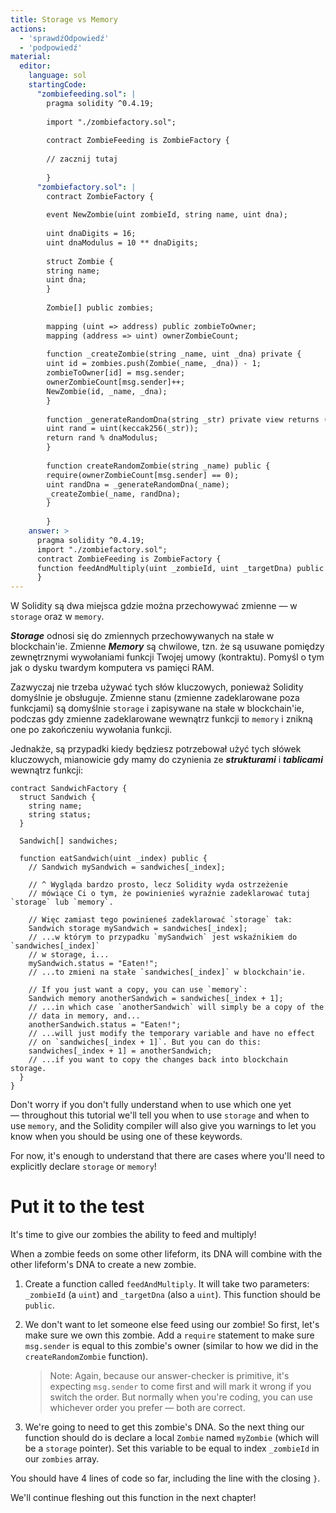 ```yaml
---
title: Storage vs Memory
actions:
  - 'sprawdźOdpowiedź'
  - 'podpowiedź'
material:
  editor:
    language: sol
    startingCode:
      "zombiefeeding.sol": |
        pragma solidity ^0.4.19;
        
        import "./zombiefactory.sol";
        
        contract ZombieFeeding is ZombieFactory {
        
        // zacznij tutaj
        
        }
      "zombiefactory.sol": |
        contract ZombieFactory {
        
        event NewZombie(uint zombieId, string name, uint dna);
        
        uint dnaDigits = 16;
        uint dnaModulus = 10 ** dnaDigits;
        
        struct Zombie {
        string name;
        uint dna;
        }
        
        Zombie[] public zombies;
        
        mapping (uint => address) public zombieToOwner;
        mapping (address => uint) ownerZombieCount;
        
        function _createZombie(string _name, uint _dna) private {
        uint id = zombies.push(Zombie(_name, _dna)) - 1;
        zombieToOwner[id] = msg.sender;
        ownerZombieCount[msg.sender]++;
        NewZombie(id, _name, _dna);
        }
        
        function _generateRandomDna(string _str) private view returns (uint) {
        uint rand = uint(keccak256(_str));
        return rand % dnaModulus;
        }
        
        function createRandomZombie(string _name) public {
        require(ownerZombieCount[msg.sender] == 0);
        uint randDna = _generateRandomDna(_name);
        _createZombie(_name, randDna);
        }
        
        }
    answer: >
      pragma solidity ^0.4.19;
      import "./zombiefactory.sol";
      contract ZombieFeeding is ZombieFactory {
      function feedAndMultiply(uint _zombieId, uint _targetDna) public { require(msg.sender == zombieToOwner[_zombieId]); Zombie storage myZombie = zombies[_zombieId]; }
      }
---
```

W Solidity są dwa miejsca gdzie można przechowywać zmienne — w `storage` oraz w `memory`.

***Storage*** odnosi się do zmiennych przechowywanych na stałe w blockchain'ie. Zmienne ***Memory*** są chwilowe, tzn. że są usuwane pomiędzy zewnętrznymi wywołaniami funkcji Twojej umowy (kontraktu). Pomyśl o tym jak o dysku twardym komputera vs pamięci RAM.

Zazwyczaj nie trzeba używać tych słów kluczowych, ponieważ Solidity domyślnie je obsługuje. Zmienne stanu (zmienne zadeklarowane poza funkcjami) są domyślnie ` storage ` i zapisywane na stałe w blockchain'ie, podczas gdy zmienne zadeklarowane wewnątrz funkcji to ` memory ` i znikną one po zakończeniu wywołania funkcji.

Jednakże, są przypadki kiedy będziesz potrzebował użyć tych słówek kluczowych, mianowicie gdy mamy do czynienia ze ***strukturami*** i ***tablicami*** wewnątrz funkcji:

    contract SandwichFactory {
      struct Sandwich {
        string name;
        string status;
      }
    
      Sandwich[] sandwiches;
    
      function eatSandwich(uint _index) public {
        // Sandwich mySandwich = sandwiches[_index];
    
        // ^ Wygląda bardzo prosto, lecz Solidity wyda ostrzeżenie
        // mówiące Ci o tym, że powinienieś wyraźnie zadeklarować tutaj `storage` lub `memory`.
    
        // Więc zamiast tego powinieneś zadeklarować `storage` tak:
        Sandwich storage mySandwich = sandwiches[_index];
        // ...w którym to przypadku `mySandwich` jest wskaźnikiem do `sandwiches[_index]`
        // w storage, i...
        mySandwich.status = "Eaten!";
        // ...to zmieni na stałe `sandwiches[_index]` w blockchain'ie.
    
        // If you just want a copy, you can use `memory`:
        Sandwich memory anotherSandwich = sandwiches[_index + 1];
        // ...in which case `anotherSandwich` will simply be a copy of the 
        // data in memory, and...
        anotherSandwich.status = "Eaten!";
        // ...will just modify the temporary variable and have no effect 
        // on `sandwiches[_index + 1]`. But you can do this:
        sandwiches[_index + 1] = anotherSandwich;
        // ...if you want to copy the changes back into blockchain storage.
      }
    }
    

Don't worry if you don't fully understand when to use which one yet — throughout this tutorial we'll tell you when to use `storage` and when to use `memory`, and the Solidity compiler will also give you warnings to let you know when you should be using one of these keywords.

For now, it's enough to understand that there are cases where you'll need to explicitly declare `storage` or `memory`!

# Put it to the test

It's time to give our zombies the ability to feed and multiply!

When a zombie feeds on some other lifeform, its DNA will combine with the other lifeform's DNA to create a new zombie.

1. Create a function called `feedAndMultiply`. It will take two parameters: `_zombieId` (a `uint`) and `_targetDna` (also a `uint`). This function should be `public`.

2. We don't want to let someone else feed using our zombie! So first, let's make sure we own this zombie. Add a `require` statement to make sure `msg.sender` is equal to this zombie's owner (similar to how we did in the `createRandomZombie` function).
    
    > Note: Again, because our answer-checker is primitive, it's expecting `msg.sender` to come first and will mark it wrong if you switch the order. But normally when you're coding, you can use whichever order you prefer — both are correct.

3. We're going to need to get this zombie's DNA. So the next thing our function should do is declare a local `Zombie` named `myZombie` (which will be a `storage` pointer). Set this variable to be equal to index `_zombieId` in our `zombies` array.

You should have 4 lines of code so far, including the line with the closing `}`.

We'll continue fleshing out this function in the next chapter!